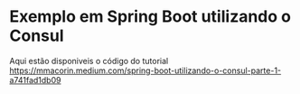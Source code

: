 # Exemplo em Spring Boot utilizando o Consul

Aqui estão disponiveis o código do tutorial https://mmacorin.medium.com/spring-boot-utilizando-o-consul-parte-1-a741fad1db09
